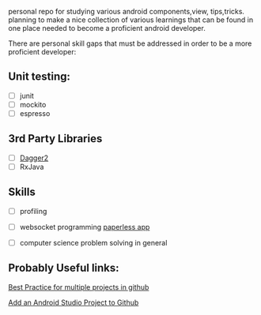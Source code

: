 personal repo for studying various android components,view, tips,tricks.
planning to make a nice collection of various learnings that can be found in one place needed to become a proficient android developer.

There are personal skill gaps that must be addressed in order to be a more proficient developer:
## Unit testing:
- [ ] junit
- [ ] mockito
- [ ] espresso 
## 3rd Party Libraries
- [ ] [Dagger2](https://github.com/IMdmp/AndroidStudy/tree/dagger2study)
- [ ] RxJava
## Skills
- [ ] profiling
- [ ] websocket programming [paperless app](https://github.com/IMdmp/Paperless)
- [ ] computer science problem solving in general 


## Probably Useful links:	
[Best Practice for multiple projects in github](https://stackoverflow.com/questions/14679614/whats-the-best-practice-for-putting-multiple-projects-in-a-git-repository)

[Add an Android Studio Project to Github](https://stackoverflow.com/questions/37093723/how-to-add-an-android-studio-project-to-github)